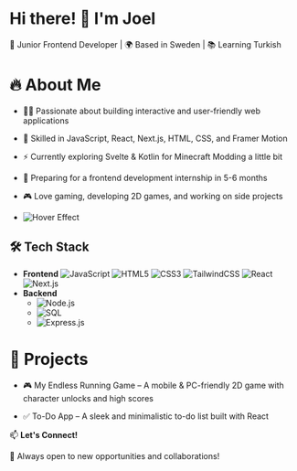 # Hi there! 👋 I'm Joel

 🚀 Junior Frontend Developer | 🌍 Based in Sweden | 📚 Learning Turkish

# 🔥 About Me

- 👨‍💻 Passionate about building interactive and user-friendly web applications

- 🎨 Skilled in JavaScript, React, Next.js, HTML, CSS, and Framer Motion

- ⚡ Currently exploring Svelte & Kotlin for Minecraft Modding a little bit

- 📅 Preparing for a frontend development internship in 5-6 months

- 🎮 Love gaming, developing 2D games, and working on side projects
- ![Hover Effect](https://your-gif-link.com/hover-effect.gif)

## 🛠️ Tech Stack
- **Frontend**
    ![JavaScript](https://img.shields.io/badge/JavaScript-F7DF1E?style=for-the-badge&logo=javascript&logoColor=black)
    ![HTML5](https://img.shields.io/badge/HTML5-E34F26?style=for-the-badge&logo=html5&logoColor=white)
    ![CSS3](https://img.shields.io/badge/CSS3-1572B6?style=for-the-badge&logo=css3&logoColor=white)
    ![TailwindCSS](https://img.shields.io/badge/Tailwind_CSS-38B2AC?style=for-the-badge&logo=tailwind-css&logoColor=white)
    ![React](https://img.shields.io/badge/React-61DAFB?style=for-the-badge&logo=react&logoColor=black)
    ![Next.js](https://img.shields.io/badge/Next.js-000000?style=for-the-badge&logo=nextdotjs&logoColor=white)
- **Backend**
   - ![Node.js](https://img.shields.io/badge/Node.js-43853D?style=for-the-badge&logo=node.js&logoColor=white)
   - ![SQL](https://img.shields.io/badge/SQL-4479A1?style=for-the-badge&logo=postgresql&logoColor=white)
   - ![Express.js](https://img.shields.io/badge/Express.js-000000?style=for-the-badge&logo=express&logoColor=white)

# 📌 Projects

- 🎮 My Endless Running Game – A mobile & PC-friendly 2D game with character unlocks and high scores

- ✅ To-Do App – A sleek and minimalistic to-do list built with React

📫 **Let's Connect!**



🚀 Always open to new opportunities and collaborations!
